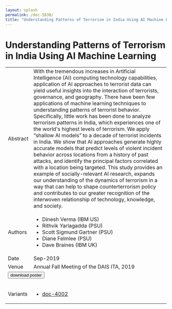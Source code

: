 ```yaml
---
layout: splash
permalink: /doc-5838/
title: "Understanding Patterns of Terrorism in India Using AI Machine Learning"
---
```


# Understanding Patterns of Terrorism in India Using AI Machine Learning

<table>
    <tbody>
    <tr>
        <td>Abstract</td>
        <td>With the tremendous increases in Artificial Intelligence (AI) computing technology capabilities, application of AI approaches to terrorist data can yield useful insights into the interaction of terrorists, governance, and geography. There have been few applications of machine learning techniques to understanding patterns of terrorist behavior. Specifically, little work has been done to analyze terrorism patterns in India, which experiences one of the world's highest levels of terrorism. We apply “shallow AI models” to a decade of terrorist incidents in India. We show that AI approaches generate highly accurate models that predict levels of violent incident behavior across locations from a history of past attacks, and identify the principal factors correlated with a location being targeted. This study provides an example of socially-relevant AI research, expands our understanding of the dynamics of terrorism in a way that can help to shape counterterrorism policy and contributes to our greater recognition of the interwoven relationship of technology, knowledge, and society.</td>
    </tr>
    <tr>
        <td>Authors</td>
        <td>
            <ul>
                <li>Dinesh Verma (IBM US)</li>
                <li>Rithvik Yarlagadda (PSU)</li>
                <li>Scott Sigmund Gartner (PSU)</li>
                <li>Diane Felmlee (PSU)</li>
                <li>Dave Braines (IBM UK)</li>
            </ul>
        </td>
    </tr>
    <tr>
        <td>Date</td>
        <td>Sep-2019</td>
    </tr>
    <tr>
        <td>Venue</td>
        <td>Annual Fall Meeting of the DAIS ITA, 2019</td>
    </tr>
        <tr>
            <td colspan="2">
                <form method="get" action="https://ibm.box.com/v/doc-5838-poster">
                    <button type="submit">download poster</button>
                </form>
            </td>
        </tr>
        <tr>
            <td>Variants</td>
            <td>
                <ul>
                    <li><a href="\doc-4002\">doc-4002</a></li>
                </ul>
            </td>
        </tr>
    </tbody>
</table>
